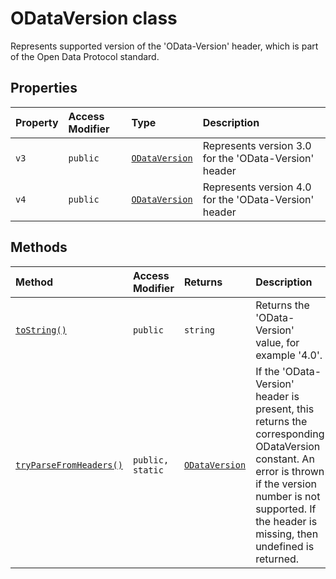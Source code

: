 # ODataVersion class







Represents supported version of the 'OData-Version' header, which is part of the Open Data Protocol standard.



## Properties

| Property	   | Access Modifier | Type	| Description|
|:-------------|:----|:-------|:-----------|
|`v3`     | `public` | [`ODataVersion`](../sp-http/odataversion.md) | Represents version 3.0 for the 'OData-Version' header |
|`v4`     | `public` | [`ODataVersion`](../sp-http/odataversion.md) | Represents version 4.0 for the 'OData-Version' header |




## Methods

| Method	   | Access Modifier | Returns	| Description|
|:-------------|:----|:-------|:-----------|
|[`toString()`](tostring-odataversion.md)     | `public` | `string` | Returns the 'OData-Version' value, for example '4.0'. |
|[`tryParseFromHeaders()`](tryparsefromheaders-odataversion.md)     | `public, static` | [`ODataVersion`](../sp-http/odataversion.md) | If the 'OData-Version' header is present, this returns the corresponding ODataVersion constant. An error is thrown if the version number is not supported. If the header is missing, then undefined is returned. |





